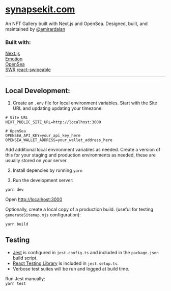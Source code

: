 # [synapsekit.com](https://synapsekit.com)

An NFT Gallery built with Next.js and OpenSea. Designed, built, and maintained by [@amirardalan](https://github.com/amirardalan)

### Built with:

[Next.js](https://github.com/vercel/next.js/)  
[Emotion](https://github.com/emotion-js/emotion)  
[OpenSea](https://docs.opensea.io/reference/api-overview)  
[SWR](https://swr.vercel.app/)
[react-swipeable](https://github.com/FormidableLabs/react-swipeable)

---

## Local Development: 

1. Create an `.env` file for local environment variables. Start with the Site URL and updating updating your timezone:

```
# Site URL
NEXT_PUBLIC_SITE_URL=http://localhost:3000

# OpenSea
OPENSEA_API_KEY=your_api_key_here
OPENSEA_WALLET_ADDRESS=your_wallet_address_here
```
Add additional local environment variables as needed. Create a version of this for your staging and production environments as needed, these are usually stored on your server.

2. Install depencies by running `yarn`

3. Run the development server:

```bash
yarn dev
```

Open [http://localhost:3000](http://localhost:3000)

Optionally, create a local copy of a production build. (useful for testing `generateSitemap.mjs` configuration):

```bash
yarn build
```

## Testing

- [Jest](jestjs.io/) is configured in `jest.config.ts` and included in the `package.json` build script.
- [React Testing Library](https://github.com/testing-library/react-testing-library) is included in `jest.setup.ts`.
- Verbose test suites will be run and logged at build time.

Run Jest manually:  
`yarn test`
